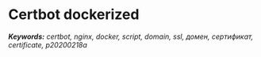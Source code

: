 # Certbot dockerized #

_**Keywords:** certbot, nginx, docker, script, domain, ssl, домен, сертификат, certificate, p20200218a_

